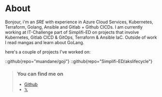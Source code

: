 # About

Bonjour, i'm an *SRE* with experience in Azure Cloud Services, Kubernetes, Terraform, Golang, Ansible and Gitlab + Github CICDs. I am currently working at IT-Challenge part of Simplifi-ED on projects that involve Kubernetes, Gitlab CICD & GitOps, Terraform & Ansible IaC. Outside of work I read mangas and learn about GoLang.

here's a couple of projects I've worked on:

::github{repo="muandane/goji"}
::github{repo="Simplifi-ED/akslifecycle"}


> ### You can find me on
> - [Github](https://github.com/muandane)
> - [𝕏](https://twitter.com/fatnorth) 
<!-- by [Stella](https://www.pixiv.net/users/93273965) -->
<!-- > - [Rabbit - v1.4 Showcase](https://civitai.com/posts/586908) by [Rabbit_YourMajesty](https://civitai.com/user/Rabbit_YourMajesty) -->
